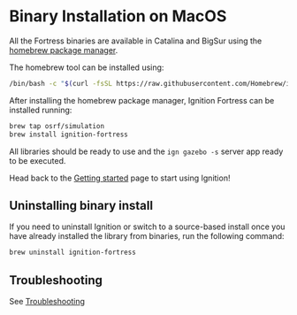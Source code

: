 # Binary Installation on MacOS

All the Fortress binaries are available in Catalina and BigSur using the
[homebrew package manager](https://brew.sh/).

The homebrew tool can be installed using:

```bash
/bin/bash -c "$(curl -fsSL https://raw.githubusercontent.com/Homebrew/install/master/install.sh)"
```

After installing the homebrew package manager, Ignition Fortress can be installed running:

```bash
brew tap osrf/simulation
brew install ignition-fortress
```

All libraries should be ready to use and the `ign gazebo -s` server app ready to be executed.

Head back to the [Getting started](/docs/all/getstarted)
page to start using Ignition!

## Uninstalling binary install

If you need to uninstall Ignition or switch to a source-based install once you
have already installed the library from binaries, run the following command:

```bash
brew uninstall ignition-fortress
```

## Troubleshooting

See [Troubleshooting](troubleshooting.md#macos)
